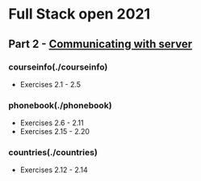 # Full Stack open 2021

## Part 2 - [Communicating with server](https://fullstackopen.com/en/part2)

### courseinfo(./courseinfo)
* Exercises 2.1 - 2.5

### phonebook(./phonebook)
* Exercises 2.6 - 2.11
* Exercises 2.15 - 2.20

### countries(./countries)
* Exercises 2.12 - 2.14